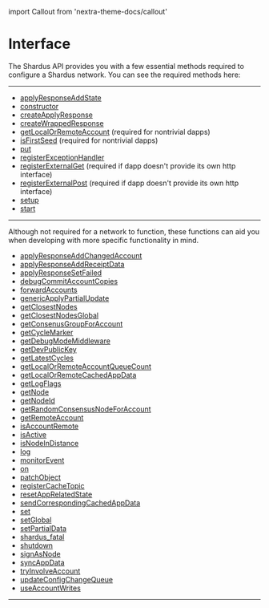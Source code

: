 import Callout from 'nextra-theme-docs/callout'

# Interface

The Shardus API provides you with a few essential methods required to configure a Shardus network. You can see the required methods here:

---

- [applyResponseAddState](./applyResponseAddState)
- [constructor](./constructor)
- [createApplyResponse](./createApplyResponse)
- [createWrappedResponse](./createWrappedResponse)
- [getLocalOrRemoteAccount](./getLocalOrRemoteAccount) (required for nontrivial dapps)
- [isFirstSeed](./isFirstSeed.md) (required for nontrivial dapps)
- [put](./put)
- [registerExceptionHandler](./registerExceptionHandler)
- [registerExternalGet](./registerExternalGet) (required if dapp doesn't provide its own http interface)
- [registerExternalPost](./registerExternalPost) (required if dapp doesn't provide its own http interface)
- [setup](./setup/README)
- [start](./start)

---

<Callout emoji="💡" type="default">

Although not required for a network to function, these functions can aid you when developing with more specific functionality in mind.

</Callout>

- [applyResponseAddChangedAccount](./applyResponseAddChangedAccount)
- [applyResponseAddReceiptData](./applyResponseAddReceiptData)
- [applyResponseSetFailed](./applyResponseSetFailed)
- [debugCommitAccountCopies](./debugCommitAccountCopies)
- [forwardAccounts](./forwardAccounts)
- [genericApplyPartialUpdate](./genericApplyPartialUpdate)
- [getClosestNodes](./getClosestNodes)
- [getClosestNodesGlobal](./getClosestNodesGlobal)
- [getConsenusGroupForAccount](./getConsenusGroupForAccount)
- [getCycleMarker](./getCycleMarker)
- [getDebugModeMiddleware](./getDebugModeMiddleware)
- [getDevPublicKey](./getDevPublicKey)
- [getLatestCycles](./getLatestCycles)
- [getLocalOrRemoteAccountQueueCount](./getLocalOrRemoteAccountQueueCount)
- [getLocalOrRemoteCachedAppData](./getLocalOrRemoteCachedAppData)
- [getLogFlags](./getLogFlags)
- [getNode](./getNode)
- [getNodeId](./getNodeId)
- [getRandomConsensusNodeForAccount](./getRandomConsensusNodeForAccount)
- [getRemoteAccount](./getRemoteAccount)
- [isAccountRemote](./isAccountRemote)
- [isActive](./isActive)
- [isNodeInDistance](./isNodeInDistance)
- [log](./log)
- [monitorEvent](./monitorEvent)
- [on](./on)
- [patchObject](./patchObject)
- [registerCacheTopic](./registerCacheTopic)
- [resetAppRelatedState](./resetAppRelatedState)
- [sendCorrespondingCachedAppData](./sendCorrespondingCachedAppData)
- [set](./set)
- [setGlobal](./setGlobal)
- [setPartialData](./setPartialData)
- [shardus_fatal](./shardus_fatal)
- [shutdown](./shutdown)
- [signAsNode](./signAsNode)
- [syncAppData](./syncAppData)
- [tryInvolveAccount](./tryInvolveAccount)
- [updateConfigChangeQueue](./updateConfigChangeQueue)
- [useAccountWrites](./useAccountWrites)

---
